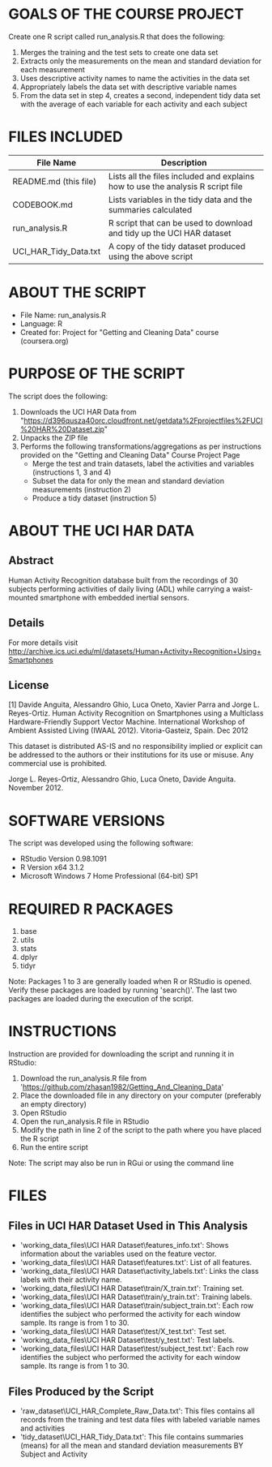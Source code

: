 GOALS OF THE COURSE PROJECT
===========================
Create one R script called run_analysis.R that does the following:

1. Merges the training and the test sets to create one data set
2. Extracts only the measurements on the mean and standard deviation for each measurement
3. Uses descriptive activity names to name the activities in the data set
4. Appropriately labels the data set with descriptive variable names
5. From the data set in step 4, creates a second, independent tidy data set with the average of each variable for each activity and each subject


FILES INCLUDED
==============
File Name                | Description
------------------------ | -------------------------------------------------------------------------------
README.md (this file)    | Lists all the files included and explains how to use the analysis R script file
CODEBOOK.md              | Lists variables in the tidy data and the summaries calculated
run_analysis.R           | R script that can be used to download and tidy up the UCI HAR dataset
UCI_HAR_Tidy_Data.txt    | A copy of the tidy dataset produced using the above script


ABOUT THE SCRIPT
================
- File Name: run_analysis.R
- Language: R
- Created for: Project for "Getting and Cleaning Data" course (coursera.org)


PURPOSE OF THE SCRIPT
=====================
The script does the following:

1. Downloads the UCI HAR Data from "https://d396qusza40orc.cloudfront.net/getdata%2Fprojectfiles%2FUCI%20HAR%20Dataset.zip"
2. Unpacks the ZIP file
3. Performs the following transformations/aggregations as per instructions provided on the "Getting and Cleaning Data" Course Project Page
	+ Merge the test and train datasets, label the activities and variables (instructions 1, 3 and 4)
	+ Subset the data for only the mean and standard deviation measurements (instruction 2)
	+ Produce a tidy dataset (instruction 5)


ABOUT THE UCI HAR DATA
======================

Abstract
--------
Human Activity Recognition database built from the recordings of 30 subjects performing activities of daily living (ADL) while carrying a waist-mounted smartphone with embedded inertial sensors.

Details
-------
For more details visit http://archive.ics.uci.edu/ml/datasets/Human+Activity+Recognition+Using+Smartphones

License
-------
[1] Davide Anguita, Alessandro Ghio, Luca Oneto, Xavier Parra and Jorge L. Reyes-Ortiz. Human Activity Recognition on Smartphones using a Multiclass Hardware-Friendly Support Vector Machine. International Workshop of Ambient Assisted Living (IWAAL 2012). Vitoria-Gasteiz, Spain. Dec 2012

This dataset is distributed AS-IS and no responsibility implied or explicit can be addressed to the authors or their institutions for its use or misuse. Any commercial use is prohibited.

Jorge L. Reyes-Ortiz, Alessandro Ghio, Luca Oneto, Davide Anguita. November 2012.


SOFTWARE VERSIONS
=================
The script was developed using the following software:

- RStudio Version 0.98.1091
- R Version x64 3.1.2
- Microsoft Windows 7 Home Professional (64-bit) SP1


REQUIRED R PACKAGES
===================
1. base
2. utils
3. stats
4. dplyr
5. tidyr

Note: Packages 1 to 3 are generally loaded when R or RStudio is opened. Verify these packages are loaded by running 'search()'. The last two packages are loaded during the execution of the script.


INSTRUCTIONS
============
Instruction are provided for downloading the script and running it in RStudio:
1. Download the run_analysis.R file from 'https://github.com/zhasan1982/Getting_And_Cleaning_Data' 
2. Place the downloaded file in any directory on your computer (preferably an empty directory)
3. Open RStudio
4. Open the run_analysis.R file in RStudio
5. Modify the path in line 2 of the script to the path where you have placed the R script
6. Run the entire script

Note: The script may also be run in RGui or using the command line


FILES
=====

Files in UCI HAR Dataset Used in This Analysis
----------------------------------------------
- 'working_data_files\UCI HAR Dataset\features_info.txt': Shows information about the variables used on the feature vector.
- 'working_data_files\UCI HAR Dataset\features.txt': List of all features.
- 'working_data_files\UCI HAR Dataset\activity_labels.txt': Links the class labels with their activity name.
- 'working_data_files\UCI HAR Dataset\train/X_train.txt': Training set.
- 'working_data_files\UCI HAR Dataset\train/y_train.txt': Training labels.
- 'working_data_files\UCI HAR Dataset\train/subject_train.txt': Each row identifies the subject who performed the activity for each window sample. Its range is from 1 to 30.
- 'working_data_files\UCI HAR Dataset\test/X_test.txt': Test set.
- 'working_data_files\UCI HAR Dataset\test/y_test.txt': Test labels.
- 'working_data_files\UCI HAR Dataset\test/subject_test.txt': Each row identifies the subject who performed the activity for each window sample. Its range is from 1 to 30.

Files Produced by the Script
----------------------------
- 'raw_dataset\UCI_HAR_Complete_Raw_Data.txt': This files contains all records from the training and test data files with labeled variable names and activities
- 'tidy_dataset\UCI_HAR_Tidy_Data.txt': This file contains summaries (means) for all the mean and standard deviation measurements BY Subject and Activity